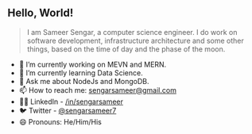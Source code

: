 ## Hello, World!

> <p>I am Sameer Sengar, a computer science engineer. I do work on software development, infrastructure architecture and some other things, based on the time of day and the phase of the moon.</p>

<!--
**sengarsameer/sengarsameer** is a ✨ _special_ ✨ repository because its `README.md` (this file) appears on your GitHub profile.

Here are some ideas to get you started:

-->

- 🔭 I’m currently working on MEVN and MERN.
- 🌱 I’m currently learning Data Science.
- 💬 Ask me about NodeJs and MongoDB.
- 📫 How to reach me: sengarsameer@gmail.com
- 👨‍💼 LinkedIn - [/in/sengarsameer](https://www.linkedin.com/in/sengarsameer/)
- 🐦 Twitter - [@sengarsameer7](https://mobile.twitter.com/sengarsameer7)
- 😄 Pronouns: He/Him/His
<!-- - ⚡ Fun fact: ... -->
<!-- - 👯 I’m looking to collaborate on Adobe. -->
<!-- - 🤔 I’m looking for help with ... -->

